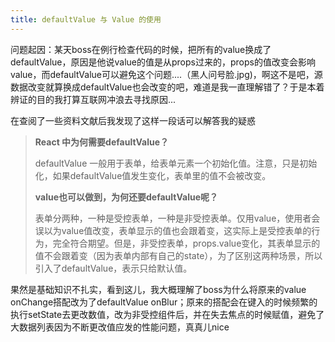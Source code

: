 ```yaml
---
title: defaultValue 与 Value 的使用
---
```


问题起因：某天boss在例行检查代码的时候，把所有的value换成了defaultValue，原因是他说value的值是从props过来的，props的值改变会影响value，而defaultValue可以避免这个问题....（黑人问号脸.jpg)，啊这不是吧，源数据改变就算换成defaultValue也会改变的吧，难道是我一直理解错了？于是本着辨证的目的我打算互联网冲浪去寻找原因...

<!--more-->

在查阅了一些资料文献后我发现了这样一段话可以解答我的疑惑

> **React 中为何需要defaultValue？**
>
> defaultValue 一般用于表单，给表单元素一个初始化值。注意，只是初始化，如果defaultValue值发生变化，表单里的值不会被改变。
>
> **value也可以做到，为何还要defaultValue呢？**
>
> 表单分两种，一种是受控表单，一种是非受控表单。仅用value，使用者会误以为value值改变，表单显示的值也会跟着变，这实际上是受控表单的行为，完全符合期望。但是，非受控表单，props.value变化，其表单显示的值不会跟着变（因为表单内部有自己的state），为了区别这两种场景，所以引入了defaultValue，表示只给默认值。

果然是基础知识不扎实，看到这儿，我大概理解了boss为什么将原来的value onChange搭配改为了defaultValue onBlur；原来的搭配会在键入的时候频繁的执行setState去更改数值，改为非受控组件后，并在失去焦点的时候赋值，避免了大数据列表因为不断更改值应发的性能问题，真真儿nice